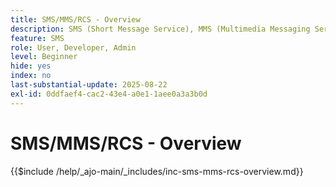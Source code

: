 ```yaml
---
title: SMS/MMS/RCS - Overview
description: SMS (Short Message Service), MMS (Multimedia Messaging Service), and RCS (Rich Communication Services) are mobile messaging channels that let you reach users directly on their phone number — without requiring an app or internet connection (SMS/MMS)
feature: SMS
role: User, Developer, Admin
level: Beginner
hide: yes
index: no
last-substantial-update: 2025-08-22
exl-id: 0ddfaef4-cac2-43e4-a0e1-1aee0a3a3b0d
---
```

# SMS/MMS/RCS - Overview

{{$include /help/_ajo-main/_includes/inc-sms-mms-rcs-overview.md}}
